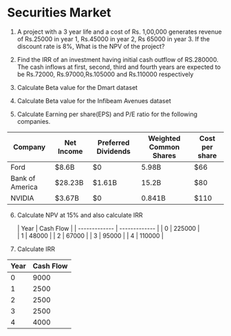 # Securities Market

1. A project with a 3 year life and a cost of Rs. 1,00,000 generates revenue of
Rs.25000 in year 1, Rs.45000 in year 2, Rs 65000 in year 3. If the discount rate
is 8%, What is the NPV of the project?

2. Find the IRR of an investment having initial cash outflow of RS.280000. The cash
inflows at first, second, third and fourth years are expected to be Rs.72000,
Rs.97000,Rs.105000 and Rs.110000 respectively

3. Calculate Beta value for the Dmart dataset

4. Calculate Beta value for the Infibeam Avenues dataset

5. Calculate Earning per share(EPS) and P/E ratio for the following companies.

  | Company | Net Income | Preferred Dividends | Weighted Common Shares | Cost per share |
  | ------------- | ------------- | ------------- | ------------- | ------------- |
  | Ford | $8.6B | $0 | 5.98B | $66 |
  | Bank of America | $28.23B | $1.61B | 15.2B | $80 |
  | NVIDIA | $3.67B | $0 | 0.841B | $110 |
 
6. Calculate NPV at 15% and also calculate IRR

   | Year | Cash Flow |
       | ------------- | ------------- |
       | 0 | 225000 |  
       | 1 | 48000 |
       | 2 | 67000 |
       | 3 | 95000 | 
       | 4 | 110000 |

8.  Calculate IRR

  | Year | Cash Flow |
  | ------------- | ------------- |
  | 0 | 9000 |  
  | 1 | 2500 |
  | 2 | 2500 |
  | 3 | 2500 | 
  | 4 | 4000 |
